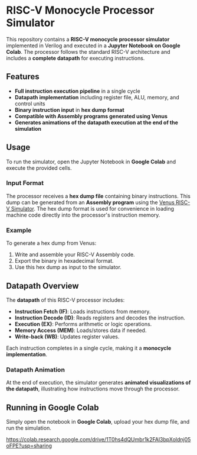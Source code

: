 # RISC-V Monocycle Processor Simulator

This repository contains a **RISC-V monocycle processor simulator** implemented in Verilog and executed in a **Jupyter Notebook on Google Colab**. The processor follows the standard RISC-V architecture and includes a **complete datapath** for executing instructions.

## Features
- **Full instruction execution pipeline** in a single cycle
- **Datapath implementation** including register file, ALU, memory, and control units
- **Binary instruction input** in **hex dump format**
- **Compatible with Assembly programs generated using Venus**
- **Generates animations of the datapath execution at the end of the simulation**

## Usage

To run the simulator, open the Jupyter Notebook in **Google Colab** and execute the provided cells.

### Input Format
The processor receives a **hex dump file** containing binary instructions. This dump can be generated from an **Assembly program** using the [Venus RISC-V Simulator](https://venus.cs61c.org/). The hex dump format is used for convenience in loading machine code directly into the processor's instruction memory.

### Example
To generate a hex dump from Venus:
1. Write and assemble your RISC-V Assembly code.
2. Export the binary in hexadecimal format.
3. Use this hex dump as input to the simulator.

## Datapath Overview
The **datapath** of this RISC-V processor includes:
- **Instruction Fetch (IF)**: Loads instructions from memory.
- **Instruction Decode (ID)**: Reads registers and decodes the instruction.
- **Execution (EX)**: Performs arithmetic or logic operations.
- **Memory Access (MEM)**: Loads/stores data if needed.
- **Write-back (WB)**: Updates register values.

Each instruction completes in a single cycle, making it a **monocycle implementation**.

### Datapath Animation
At the end of execution, the simulator generates **animated visualizations of the datapath**, illustrating how instructions move through the processor.

## Running in Google Colab
Simply open the notebook in **Google Colab**, upload your hex dump file, and run the simulation.

https://colab.research.google.com/drive/1T0hs4dQUmbr1k2FAl3bpXoldnj05oFPE?usp=sharing
